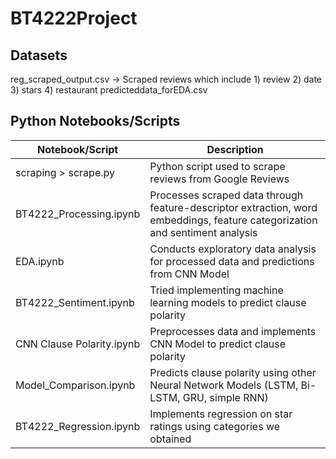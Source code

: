 # BT4222Project

## Datasets

reg_scraped_output.csv -> Scraped reviews which include 1) review 2) date 3) stars 4) restaurant
predicteddata_forEDA.csv


## Python Notebooks/Scripts


| Notebook/Script  | Description |
| ------------- | ------------- |
| scraping > scrape.py  | Python script used to scrape reviews from Google Reviews  |
| BT4222_Processing.ipynb  | Processes scraped data through feature-descriptor extraction, word embeddings, feature categorization and sentiment analysis|
| EDA.ipynb | Conducts exploratory data analysis for processed data and predictions from CNN Model| 
|BT4222_Sentiment.ipynb|Tried implementing machine learning models to predict clause polarity|
|CNN Clause Polarity.ipynb| Preprocesses data and implements CNN Model to predict clause polarity|
|Model_Comparison.ipynb | Predicts clause polarity using other Neural Network Models (LSTM, Bi-LSTM, GRU, simple RNN)|
|BT4222_Regression.ipynb | Implements regression on star ratings using categories we obtained|




 


